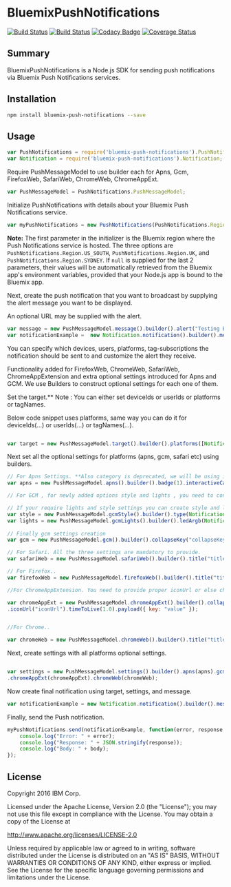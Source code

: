# BluemixPushNotifications

[![Build Status](https://travis-ci.org/ibm-bluemix-mobile-services/bms-pushnotifications-serversdk-nodejs.svg?branch=master)](https://travis-ci.org/ibm-bluemix-mobile-services/bms-pushnotifications-serversdk-nodejs)
[![Build Status](https://travis-ci.org/ibm-bluemix-mobile-services/bms-pushnotifications-serversdk-nodejs.svg?branch=development)](https://travis-ci.org/ibm-bluemix-mobile-services/bms-pushnotifications-serversdk-nodejs)
[![Codacy Badge](https://api.codacy.com/project/badge/Grade/cc6dd43d4d6d411cb9a31adff90d2252)](https://www.codacy.com/app/ibm-bluemix-mobile-services/bms-pushnotifications-serversdk-nodejs?utm_source=github.com&amp;utm_medium=referral&amp;utm_content=ibm-bluemix-mobile-services/bms-pushnotifications-serversdk-nodejs&amp;utm_campaign=Badge_Grade)
[![Coverage Status](https://coveralls.io/repos/github/ibm-bluemix-mobile-services/bms-pushnotifications-serversdk-nodejs/badge.svg?branch=master)](https://coveralls.io/github/ibm-bluemix-mobile-services/bms-pushnotifications-serversdk-nodejs?branch=master)


## Summary

BluemixPushNotifications is a Node.js SDK for sending push notifications via Bluemix Push Notifications services.


## Installation

```bash
npm install bluemix-push-notifications --save
```


## Usage

```javascript
var PushNotifications = require('bluemix-push-notifications').PushNotifications;
var Notification = require('bluemix-push-notifications').Notification;
```
Require PushMessageModel to use builder each for Apns, Gcm, FirefoxWeb, SafariWeb, ChromeWeb, ChromeAppExt.

```javascript
var PushMessageModel = PushNotifications.PushMessageModel;
```

Initialize PushNotifications with details about your Bluemix Push Notifications service. 

```javascript
var myPushNotifications = new PushNotifications(PushNotifications.Region.US_SOUTH, "your-bluemix-app-guid", "your-push-service-appSecret");
```
**Note:** The first parameter in the initializer is the Bluemix region where the Push Notifications service is hosted. The three options are `PushNotifications.Region.US_SOUTH`, `PushNotifications.Region.UK`, and `PushNotifications.Region.SYDNEY`. If `null` is supplied for the last 2 parameters, their values will be automatically retrieved from the Bluemix app's environment variables, provided that your Node.js app is bound to the Bluemix app.

Next, create the push notification that you want to broadcast by supplying the alert message you want to be displayed. 

An optional URL may be supplied with the alert.
```javascript
var message = new PushMessageModel.message().builder().alert("Testing BluemixPushNotifications").url("www.example.com");
var notificationExample =  new Notification.notification().builder().message(message);
```

You can specify which devices, users, platforms, tag-subscriptions the notification should be sent to and customize the alert they receive.

Functionality added for FirefoxWeb, ChromeWeb, SafariWeb, ChromeAppExtension and extra optional settings introduced for Apns and GCM. We use Builders to construct optional settings for each one of them.

Set the target.** Note : You can either set deviceIds or userIds or platforms or tagNames.

Below code snippet uses platforms, same way you can do it for deviceIds(...) or userIds(...) or tagNames(...).

```javascript

var target = new PushMessageModel.target().builder().platforms([Notification.notification.TargetPlatform.Apple, Notification.notification.TargetPlatform.Google, Notification.notification.TargetPlatform.WebChrome, Notification.notification.TargetPlatform.WebFirefox, Notification.notification.TargetPlatform.WebSafari, Notification.notification.TargetPlatform.AppExtChrome]);
```
Next set all the optional settings for platforms (apns, gcm, safari etc) using builders.
```javascript
// For Apns Settings. **Also category is deprecated, we will be using interactiveCategory instead.
var apns = new PushMessageModel.apns().builder().badge(1).interactiveCategory("interactiveCategory").iosActionKey("iosActionKey").sound("sound.mp3").type(Notification.notification.ApnsType.DEFAULT).payload({ key: "value" }).titleLocKey("titleLocKey").locKey("locKey").launchImage("launchImage").titleLocArgs(["titleLocArgs1", "titleLocArgs2"]).locArgs(["locArgs1", "locArgs2"]).subtitle("subtitle").title("title").attachmentUrl("attachmentUrl");

// For GCM , for newly added options style and lights , you need to construct there json first if you want to use them.

// If your require lights and style settings you can create style and lights objects as shown below;           
var style = new PushMessageModel.gcmStyle().builder().type(Notification.notification.GcmStyleTypes.BIGTEXT_NOTIFICATION).text("text").title("title").url("url").lines(["line1"]);
var lights = new PushMessageModel.gcmLights().builder().ledArgb(Notification.notification.GcmLED.BLACK).ledOffMs(1).ledOnMs(1);
 
// Finally gcm settings creation
var gcm = new PushMessageModel.gcm().builder().collapseKey("collapseKey").interactiveCategory("interactiveCategory").delayWhileIdle(true).payload({ key: "value" }).priority(Notification.notification.GcmPriority.DEFAULT).sound("sound.mp3").timeToLive(1.0).icon("icon").sync(true).visibility(Notification.notification.Visibility.PUBLIC).style(style).lights(lights);

// For Safari. All the three settings are mandatory to provide.
var safariWeb = new PushMessageModel.safariWeb().builder().title("title").urlArgs(["urlArgs1"]).action("action");

// For Firefox..
var firefoxWeb = new PushMessageModel.firefoxWeb().builder().title("title").iconUrl("iconUrl").timeToLive(1.0).payload({ key: "value" });

//For ChromeAppExtension. You need to provide proper iconUrl or else chromeApp would not work.

var chromeAppExt = new PushMessageModel.chromeAppExt().builder().collapseKey("collapseKey").delayWhileIdle(true).title("title")
.iconUrl("iconUrl").timeToLive(1.0).payload({ key: "value" });


//For Chrome..

var chromeWeb = new PushMessageModel.chromeWeb().builder().title("title").iconUrl("iconUrl").timeToLive(1.0).payload({ key: "value" });
```

Next, create settings with all platforms optional settings.

```javascript

var settings = new PushMessageModel.settings().builder().apns(apns).gcm(gcm).safariWeb(safariWeb).firefoxWeb(firefoxWeb)
.chromeAppExt(chromeAppExt).chromeWeb(chromeWeb);       

```
Now create final notification using target, settings, and message.

```javascript
var notificationExample = new Notification.notification().builder().message(message).target(target).settings(settings);
```


Finally, send the Push notification.

```javascript
myPushNotifications.send(notificationExample, function(error, response, body) {
    console.log("Error: " + error);
    console.log("Response: " + JSON.stringify(response));
    console.log("Body: " + body);
});
```


## License

Copyright 2016 IBM Corp.

Licensed under the Apache License, Version 2.0 (the "License");
you may not use this file except in compliance with the License.
You may obtain a copy of the License at

http://www.apache.org/licenses/LICENSE-2.0

Unless required by applicable law or agreed to in writing, software
distributed under the License is distributed on an "AS IS" BASIS,
WITHOUT WARRANTIES OR CONDITIONS OF ANY KIND, either express or implied.
See the License for the specific language governing permissions and
limitations under the License.
